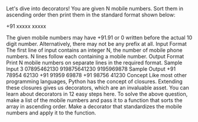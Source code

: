 Let's dive into decorators! You are given N mobile numbers. Sort them in ascending order then print them in the standard format shown below:

+91 xxxxx xxxxx

The given mobile numbers may have +91.91 or 0 written before the actual 10 digit number. Alternatively, there may not be any prefix at all. 
Input Format
The first line of input contains an integer N, the number of mobile phone numbers. 
N lines follow each containing a mobile number.
Output Format
Print N mobile numbers on separate lines in the required format.
Sample Input
3
07895462130
919875641230
9195969878
Sample Output
+91 78954 62130
+91 91959 69878
+91 98756 41230
Concept
Like most other programming languages, Python has the concept of closures. Extending these closures gives us decorators, which are an invaluable asset. You can learn about decorators in 12 easy steps here.
To solve the above question, make a list of the mobile numbers and pass it to a function that sorts the array in ascending order. Make a decorator that standardizes the mobile numbers and apply it to the function.
